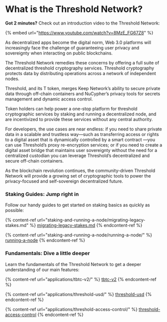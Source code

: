 # What is the Threshold Network?

**Got 2 minutes?** Check out an introduction video to the Threshold Network:

{% embed url="https://www.youtube.com/watch?v=8MzE_FG67Z8" %}

As decentralized apps become the digital norm, Web 3.0 platforms will increasingly face the challenge of guaranteeing user privacy and sovereignty when interacting on public blockchains.&#x20;

The Threshold Network remedies these concerns by offering a full suite of decentralized threshold cryptography services. Threshold cryptography protects data by distributing operations across a network of independent nodes.&#x20;

Threshold, and its T token, merges Keep Network’s ability to secure private data through off-chain containers and NuCypher’s privacy tools for secrets management and dynamic access control.&#x20;

Token holders can help power a one-stop platform for threshold cryptographic services by staking and running a decentralized node, and are incentivized to provide these services without any central authority.&#x20;

For developers, the use cases are near endless: if you need to share private data in a scalable and trustless way—such as transferring access or rights to a digital asset that is dynamically controlled by a smart contract —you can use Threshold’s proxy re-encryption services; or if you need to create a digital asset bridge that maintains user sovereignty without the need for a centralized custodian you can leverage Threshold’s decentralized and secure off-chain containers.&#x20;

As the blockchain revolution continues, the community-driven Threshold Network will provide a growing set of cryptographic tools to power the privacy-focused and self-sovereign decentralized future.

### Staking Guides: Jump right in

Follow our handy guides to get started on staking basics as quickly as possible:

{% content-ref url="staking-and-running-a-node/migrating-legacy-stakes.md" %}
[migrating-legacy-stakes.md](staking-and-running-a-node/migrating-legacy-stakes.md)
{% endcontent-ref %}

{% content-ref url="staking-and-running-a-node/running-a-node/" %}
[running-a-node](staking-and-running-a-node/running-a-node/)
{% endcontent-ref %}

### Fundamentals: Dive a little deeper

Learn the fundamentals of the Threshold Network to get a deeper understanding of our main features:

{% content-ref url="applications/tbtc-v2/" %}
[tbtc-v2](applications/tbtc-v2/)
{% endcontent-ref %}

{% content-ref url="applications/threshold-usd/" %}
[threshold-usd](applications/threshold-usd/)
{% endcontent-ref %}

{% content-ref url="applications/threshold-access-control/" %}
[threshold-access-control](applications/threshold-access-control/)
{% endcontent-ref %}
